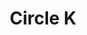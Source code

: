 ---
title: "Circle K"
url: /el-paso/circle-k-woodrow-bean-transmountain-drive/
shop: convenience
---